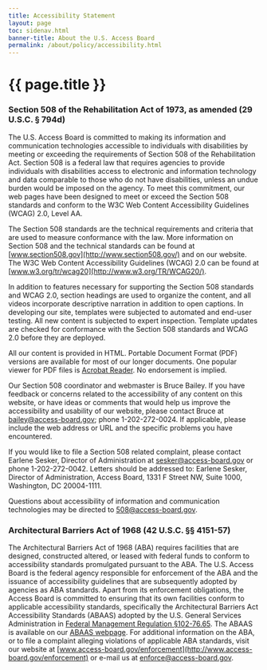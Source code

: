 ```yaml
---
title: Accessibility Statement
layout: page
toc: sidenav.html
banner-title: About the U.S. Access Board
permalink: /about/policy/accessibility.html
---
```


# {{ page.title }}

### Section 508 of the Rehabilitation Act of 1973, as amended (29 U.S.C. § 794d)

The U.S. Access Board is committed to making its information and communication technologies accessible to individuals with disabilities by meeting or exceeding the requirements of Section 508 of the Rehabilitation Act.  Section 508 is a federal law that requires agencies to provide individuals with disabilities access to electronic and information technology and data comparable to those who do not have disabilities, unless an undue burden would be imposed on the agency.  To meet this commitment, our web pages have been designed to meet or exceed the Section 508 standards and conform to the W3C Web Content Accessibility Guidelines (WCAG) 2.0, Level AA.

The Section 508 standards are the technical requirements and criteria that are used to measure conformance with the law.  More information on Section 508 and the technical standards can be found at [www.section508.gov](http://www.section508.gov/) and on our website. The W3C Web Content Accessibility Guidelines (WCAG) 2.0 can be found at [www.w3.org/tr/wcag20](http://www.w3.org/TR/WCAG20/).

In addition to features necessary for supporting the Section 508 standards and WCAG 2.0, section headings are used to organize the content, and all videos incorporate descriptive narration in addition to open captions. In developing our site, templates were subjected to automated and end-user testing. All new content is subjected to expert inspection. Template updates are checked for conformance with the Section 508 standards and WCAG 2.0 before they are deployed.

All our content is provided in HTML.  Portable Document Format (PDF) versions are available for most of our longer documents. One popular viewer for PDF files is [Acrobat Reader](http://www.adobe.com/products/reader.html). No endorsement is implied.

Our Section 508 coordinator and webmaster is Bruce Bailey. If you have feedback or concerns related to the accessibility of any content on this website, or have ideas or comments that would help us improve the accessibility and usability of our website, please contact Bruce at <bailey@access-board.gov>; phone 1-202-272-0024. If applicable, please include the web address or URL and the specific problems you have encountered.

If you would like to file a Section 508 related complaint, please contact Earlene Sesker, Director of Administration at <sesker@access-board.gov> or phone 1-202-272-0042.  Letters should be addressed to: Earlene Sesker, Director of Administration, Access Board, 1331 F Street NW, Suite 1000, Washington, DC 20004-1111.

Questions about accessibility of information and communication technologies may be directed to <508@access-board.gov>.

### Architectural Barriers Act of 1968 (42 U.S.C. §§ 4151-57)

The Architectural Barriers Act of 1968 (ABA) requires facilities that are designed, constructed altered, or leased with federal funds to conform to accessibility standards promulgated pursuant to the ABA. The U.S. Access Board is the federal agency responsible for enforcement of the ABA and the issuance of accessibility guidelines that are subsequently adopted by agencies as ABA standards. Apart from its enforcement obligations, the Access Board is committed to ensuring that its own facilities conform to applicable accessibility standards, specifically the Architectural Barriers Act Accessibility Standards (ABAAS) adopted by the U.S. General Services Administration in [Federal Management Regulation §102-76.65](https://www.gsa.gov/policy-regulations/regulations/federal-management-regulation-fmr/i445613#i445698). The ABAAS is available on our [ABAAS webpage](http://www.access-board.gov/aba). For additional information on the ABA, or to file a complaint alleging violations of applicable ABA standards, visit our website at [www.access-board.gov/enforcement](http://www.access-board.gov/enforcement) or e-mail us at <enforce@access-board.gov>.   

